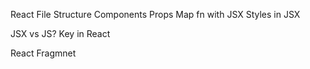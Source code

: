 React File Structure
Components
Props
Map fn with JSX
Styles in JSX

JSX vs JS?
Key in React

React Fragmnet
